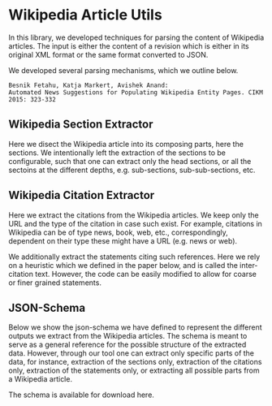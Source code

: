 # Wikipedia Article Utils

In this library, we developed techniques for parsing the content of Wikipedia articles. The input is either the content of a revision which is either in its original XML format or the same format converted to JSON. 

We developed several parsing mechanisms, which we outline below. 

```code
Besnik Fetahu, Katja Markert, Avishek Anand:
Automated News Suggestions for Populating Wikipedia Entity Pages. CIKM 2015: 323-332
```

## Wikipedia Section Extractor

Here we disect the Wikipedia article into its composing parts, here the sections. We intentionally left the extraction of the sections to be configurable, such that one can extract only the head sections, or all the sectoins at the different depths, e.g. sub-sections, sub-sub-sections, etc.

## Wikipedia Citation Extractor

Here we extract the citations from the Wikipedia articles. We keep only the URL and the type of the citation in case such exist. For example, citations in Wikipedia can be of type news, book, web, etc., correspondingly, dependent on their type these might have a URL (e.g. news or web). 

We additionally extract the statements citing such references. Here we rely on a heuristic which we defined in the paper below, and is called the inter-citation text. However, the code can be easily modified to allow for coarse or finer grained statements.


## JSON-Schema

Below we show the json-schema we have defined to represent the different outputs we extract from the Wikipedia articles. The schema is meant to serve as a general reference for the possible structure of the extracted data. However, through our tool one can extract only specific parts of the data, for instance, extraction of the sections only, extraction of the citations only, extraction of the statements only, or extracting all possible parts from a Wikipedia article.

The schema is available for download here. 
